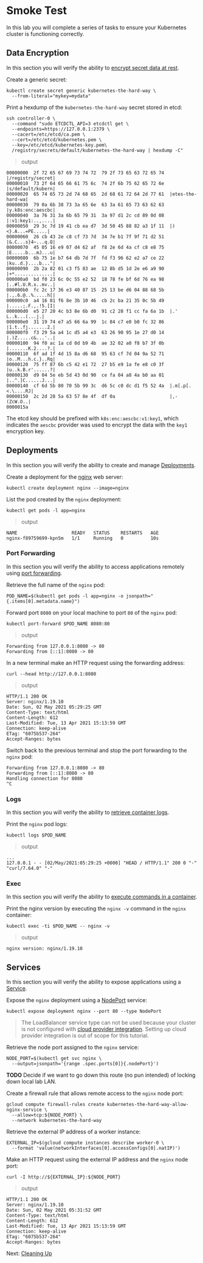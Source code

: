 # Smoke Test

In this lab you will complete a series of tasks to ensure your Kubernetes cluster is functioning correctly.

## Data Encryption

In this section you will verify the ability to [encrypt secret data at rest](https://kubernetes.io/docs/tasks/administer-cluster/encrypt-data/#verifying-that-data-is-encrypted).

Create a generic secret:

```
kubectl create secret generic kubernetes-the-hard-way \
  --from-literal="mykey=mydata"
```

Print a hexdump of the `kubernetes-the-hard-way` secret stored in etcd:

```
ssh controller-0 \
  --command "sudo ETCDCTL_API=3 etcdctl get \
  --endpoints=https://127.0.0.1:2379 \
  --cacert=/etc/etcd/ca.pem \
  --cert=/etc/etcd/kubernetes.pem \
  --key=/etc/etcd/kubernetes-key.pem\
  /registry/secrets/default/kubernetes-the-hard-way | hexdump -C"
```

> output

```
00000000  2f 72 65 67 69 73 74 72  79 2f 73 65 63 72 65 74  |/registry/secret|
00000010  73 2f 64 65 66 61 75 6c  74 2f 6b 75 62 65 72 6e  |s/default/kubern|
00000020  65 74 65 73 2d 74 68 65  2d 68 61 72 64 2d 77 61  |etes-the-hard-wa|
00000030  79 0a 6b 38 73 3a 65 6e  63 3a 61 65 73 63 62 63  |y.k8s:enc:aescbc|
00000040  3a 76 31 3a 6b 65 79 31  3a 97 d1 2c cd 89 0d 08  |:v1:key1:..,....|
00000050  29 3c 7d 19 41 cb ea d7  3d 50 45 88 82 a3 1f 11  |)<}.A...=PE.....|
00000060  26 cb 43 2e c8 cf 73 7d  34 7e b1 7f 9f 71 d2 51  |&.C...s}4~...q.Q|
00000070  45 05 16 e9 07 d4 62 af  f8 2e 6d 4a cf c8 e8 75  |E.....b...mJ...u|
00000080  6b 75 1e b7 64 db 7d 7f  fd f3 96 62 e2 a7 ce 22  |ku..d.}....b..."|
00000090  2b 2a 82 01 c3 f5 83 ae  12 8b d5 1d 2e e6 a9 90  |+*..............|
000000a0  bd f0 23 6c 0c 55 e2 52  18 78 fe bf 6d 76 ea 98  |..#l.U.R.x..mv..|
000000b0  fc 2c 17 36 e3 40 87 15  25 13 be d6 04 88 68 5b  |.,.6.@..%.....h[|
000000c0  a4 16 81 f6 8e 3b 10 46  cb 2c ba 21 35 0c 5b 49  |.....;.F.,.!5.[I|
000000d0  e5 27 20 4c b3 8e 6b d0  91 c2 28 f1 cc fa 6a 1b  |.' L..k...(...j.|
000000e0  31 19 74 e7 a5 66 6a 99  1c 84 c7 e0 b0 fc 32 86  |1.t..fj.......2.|
000000f0  f3 29 5a a4 1c d5 a4 e3  63 26 90 95 1e 27 d0 14  |.)Z.....c&...'..|
00000100  94 f0 ac 1a cd 0d b9 4b  ae 32 02 a0 f8 b7 3f 0b  |.......K.2....?.|
00000110  6f ad 1f 4d 15 8a d6 68  95 63 cf 7d 04 9a 52 71  |o..M...h.c.}..Rq|
00000120  75 ff 87 6b c5 42 e1 72  27 b5 e9 1a fe e8 c0 3f  |u..k.B.r'......?|
00000130  d9 04 5e eb 5d 43 0d 90  ce fa 04 a8 4a b0 aa 01  |..^.]C......J...|
00000140  cf 6d 5b 80 70 5b 99 3c  d6 5c c0 dc d1 f5 52 4a  |.m[.p[.<.\....RJ|
00000150  2c 2d 28 5a 63 57 8e 4f  df 0a                    |,-(ZcW.O..|
0000015a
```

The etcd key should be prefixed with `k8s:enc:aescbc:v1:key1`, which indicates the `aescbc` provider was used to encrypt the data with the `key1` encryption key.

## Deployments

In this section you will verify the ability to create and manage [Deployments](https://kubernetes.io/docs/concepts/workloads/controllers/deployment/).

Create a deployment for the [nginx](https://nginx.org/en/) web server:

```
kubectl create deployment nginx --image=nginx
```

List the pod created by the `nginx` deployment:

```
kubectl get pods -l app=nginx
```

> output

```
NAME                    READY   STATUS    RESTARTS   AGE
nginx-f89759699-kpn5m   1/1     Running   0          10s
```

### Port Forwarding

In this section you will verify the ability to access applications remotely using [port forwarding](https://kubernetes.io/docs/tasks/access-application-cluster/port-forward-access-application-cluster/).

Retrieve the full name of the `nginx` pod:

```
POD_NAME=$(kubectl get pods -l app=nginx -o jsonpath="{.items[0].metadata.name}")
```

Forward port `8080` on your local machine to port `80` of the `nginx` pod:

```
kubectl port-forward $POD_NAME 8080:80
```

> output

```
Forwarding from 127.0.0.1:8080 -> 80
Forwarding from [::1]:8080 -> 80
```

In a new terminal make an HTTP request using the forwarding address:

```
curl --head http://127.0.0.1:8080
```

> output

```
HTTP/1.1 200 OK
Server: nginx/1.19.10
Date: Sun, 02 May 2021 05:29:25 GMT
Content-Type: text/html
Content-Length: 612
Last-Modified: Tue, 13 Apr 2021 15:13:59 GMT
Connection: keep-alive
ETag: "6075b537-264"
Accept-Ranges: bytes
```

Switch back to the previous terminal and stop the port forwarding to the `nginx` pod:

```
Forwarding from 127.0.0.1:8080 -> 80
Forwarding from [::1]:8080 -> 80
Handling connection for 8080
^C
```

### Logs

In this section you will verify the ability to [retrieve container logs](https://kubernetes.io/docs/concepts/cluster-administration/logging/).

Print the `nginx` pod logs:

```
kubectl logs $POD_NAME
```

> output

```
...
127.0.0.1 - - [02/May/2021:05:29:25 +0000] "HEAD / HTTP/1.1" 200 0 "-" "curl/7.64.0" "-"
```

### Exec

In this section you will verify the ability to [execute commands in a container](https://kubernetes.io/docs/tasks/debug-application-cluster/get-shell-running-container/#running-individual-commands-in-a-container).

Print the nginx version by executing the `nginx -v` command in the `nginx` container:

```
kubectl exec -ti $POD_NAME -- nginx -v
```

> output

```
nginx version: nginx/1.19.10
```

## Services

In this section you will verify the ability to expose applications using a [Service](https://kubernetes.io/docs/concepts/services-networking/service/).

Expose the `nginx` deployment using a [NodePort](https://kubernetes.io/docs/concepts/services-networking/service/#type-nodeport) service:

```
kubectl expose deployment nginx --port 80 --type NodePort
```

> The LoadBalancer service type can not be used because your cluster is not configured with [cloud provider integration](https://kubernetes.io/docs/getting-started-guides/scratch/#cloud-provider). Setting up cloud provider integration is out of scope for this tutorial.

Retrieve the node port assigned to the `nginx` service:

```
NODE_PORT=$(kubectl get svc nginx \
  --output=jsonpath='{range .spec.ports[0]}{.nodePort}')
```

**TODO** Decide if we want to go down this route (no pun intended) of locking down local lab LAN.

Create a firewall rule that allows remote access to the `nginx` node port:

```
gcloud compute firewall-rules create kubernetes-the-hard-way-allow-nginx-service \
  --allow=tcp:${NODE_PORT} \
  --network kubernetes-the-hard-way
```

Retrieve the external IP address of a worker instance:

```
EXTERNAL_IP=$(gcloud compute instances describe worker-0 \
  --format 'value(networkInterfaces[0].accessConfigs[0].natIP)')
```

Make an HTTP request using the external IP address and the `nginx` node port:

```
curl -I http://${EXTERNAL_IP}:${NODE_PORT}
```

> output

```
HTTP/1.1 200 OK
Server: nginx/1.19.10
Date: Sun, 02 May 2021 05:31:52 GMT
Content-Type: text/html
Content-Length: 612
Last-Modified: Tue, 13 Apr 2021 15:13:59 GMT
Connection: keep-alive
ETag: "6075b537-264"
Accept-Ranges: bytes
```

Next: [Cleaning Up](14-cleanup.md)
